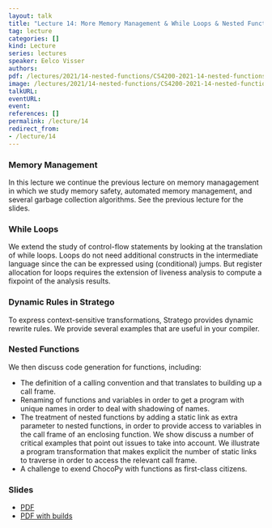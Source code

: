 ```yaml
---
layout: talk
title: "Lecture 14: More Memory Management & While Loops & Nested Functions"
tag: lecture
categories: []
kind: Lecture
series: lectures
speaker: Eelco Visser
authors:
pdf: /lectures/2021/14-nested-functions/CS4200-2021-14-nested-functions.pdf
image: /lectures/2021/14-nested-functions/CS4200-2021-14-nested-functions/CS4200-2021-14-nested-functions.006.png
talkURL:
eventURL:
event:
references: []
permalink: /lecture/14
redirect_from:
- /lecture/14
---
```


### Memory Management

In this lecture we continue the previous lecture on memory managagement in which we study memory safety, automated memory management, and several garbage collection algorithms.
See the previous lecture for the slides.

### While Loops

We extend the study of control-flow statements by looking at the translation of while loops.
Loops do not need additional constructs in the intermediate language since the can be expressed using (conditional) jumps.
But register allocation for loops requires the extension of liveness analysis to compute a fixpoint of the analysis results.

### Dynamic Rules in Stratego

To express context-sensitive transformations, Stratego provides dynamic rewrite rules.
We provide several examples that are useful in your compiler.

### Nested Functions

We then discuss code generation for functions, including:

- The definition of a calling convention and that translates to building up a call frame.
- Renaming of functions and variables in order to get a program with unique names in order to deal with shadowing of names.
- The treatment of nested functions by adding a static link as extra parameter to nested functions, in order to provide access to variables in the call frame of an enclosing function. We show discuss a number of critical examples that point out issues to take into account. We illustrate a program transformation that makes explicit the number of static links to traverse in order to access the relevant call frame.
- A challenge to exend ChocoPy with functions as first-class citizens.

### Slides

* [PDF](/2021/lectures/2021/14-nested-functions/CS4200-2021-14-nested-functions.pdf)
* [PDF with builds](/2021/lectures/2021/14-nested-functions/CS4200-2021-14-nested-functions-builds.pdf)
